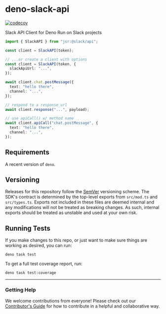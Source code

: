 # deno-slack-api

[![codecov](https://codecov.io/gh/slackapi/deno-slack-api/graph/badge.svg?token=QKJCI23P5S)](https://codecov.io/gh/slackapi/deno-slack-api)

Slack API Client for Deno Run on Slack projects

```ts
import { SlackAPI } from "jsr:@slack/api";

const client = SlackAPI(token);

// ...or create a client with options
const client = SlackAPI(token, {
  slackApiUrl: "...",
});

await client.chat.postMessage({
  text: "hello there",
  channel: "...",
});

// respond to a response_url
await client.response("...", payload);

// use apiCall() w/ method name
await client.apiCall("chat.postMessage", {
  text: "hello there",
  channel: "...",
});
```

## Requirements

A recent version of `deno`.

## Versioning

Releases for this repository follow the [SemVer](https://semver.org/) versioning
scheme. The SDK's contract is determined by the top-level exports from
`src/mod.ts` and `src/types.ts`. Exports not included in these files are deemed
internal and any modifications will not be treated as breaking changes. As such,
internal exports should be treated as unstable and used at your own risk.

## Running Tests

If you make changes to this repo, or just want to make sure things are working
as desired, you can run:

    deno task test

To get a full test coverage report, run:

    deno task test:coverage

---

### Getting Help

We welcome contributions from everyone! Please check out our
[Contributor's Guide](https://github.com/slackapi/deno-slack-api/blob/main/.github/CONTRIBUTING.md)
for how to contribute in a helpful and collaborative way.
